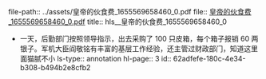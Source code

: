 file-path:: ../assets/皇帝的伙食费_1655569658460_0.pdf
file:: [皇帝的伙食费_1655569658460_0.pdf](../assets/皇帝的伙食费_1655569658460_0.pdf)
title:: hls__皇帝的伙食费_1655569658460_0

- 一天，后勤部⻔按照领导指示，出去采购了 100 只皮箱，每个箱子报销 60 两银子。军机大臣阎敬铭有丰富的基层工作经验，还主管过财政部⻔，知道这里面猫腻不小
  ls-type:: annotation
  hl-page:: 3
  id:: 62adfefe-180c-4e34-b308-b494b2e8cfb2